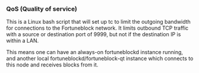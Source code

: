 ### QoS (Quality of service) ###

This is a Linux bash script that will set up tc to limit the outgoing bandwidth for connections to the Fortuneblock network. It limits outbound TCP traffic with a source or destination port of 9999, but not if the destination IP is within a LAN.

This means one can have an always-on fortuneblockd instance running, and another local fortuneblockd/fortuneblock-qt instance which connects to this node and receives blocks from it.
